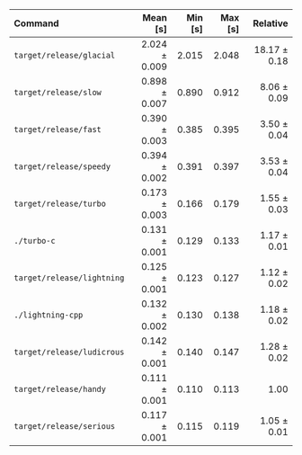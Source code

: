 | Command | Mean [s] | Min [s] | Max [s] | Relative |
|:---|---:|---:|---:|---:|
| `target/release/glacial` | 2.024 ± 0.009 | 2.015 | 2.048 | 18.17 ± 0.18 |
| `target/release/slow` | 0.898 ± 0.007 | 0.890 | 0.912 | 8.06 ± 0.09 |
| `target/release/fast` | 0.390 ± 0.003 | 0.385 | 0.395 | 3.50 ± 0.04 |
| `target/release/speedy` | 0.394 ± 0.002 | 0.391 | 0.397 | 3.53 ± 0.04 |
| `target/release/turbo` | 0.173 ± 0.003 | 0.166 | 0.179 | 1.55 ± 0.03 |
| `./turbo-c` | 0.131 ± 0.001 | 0.129 | 0.133 | 1.17 ± 0.01 |
| `target/release/lightning` | 0.125 ± 0.001 | 0.123 | 0.127 | 1.12 ± 0.02 |
| `./lightning-cpp` | 0.132 ± 0.002 | 0.130 | 0.138 | 1.18 ± 0.02 |
| `target/release/ludicrous` | 0.142 ± 0.001 | 0.140 | 0.147 | 1.28 ± 0.02 |
| `target/release/handy` | 0.111 ± 0.001 | 0.110 | 0.113 | 1.00 |
| `target/release/serious` | 0.117 ± 0.001 | 0.115 | 0.119 | 1.05 ± 0.01 |
